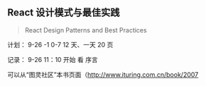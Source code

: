 ## React 设计模式与最佳实践

> React Design Patterns and Best Practices

计划：
9-26 -1
0-7 12 天、一天 20 页

记录：
9-26
11：10
开始
看
序言

可以从“图灵社区”本书页面（http://www.ituring.com.cn/book/2007
